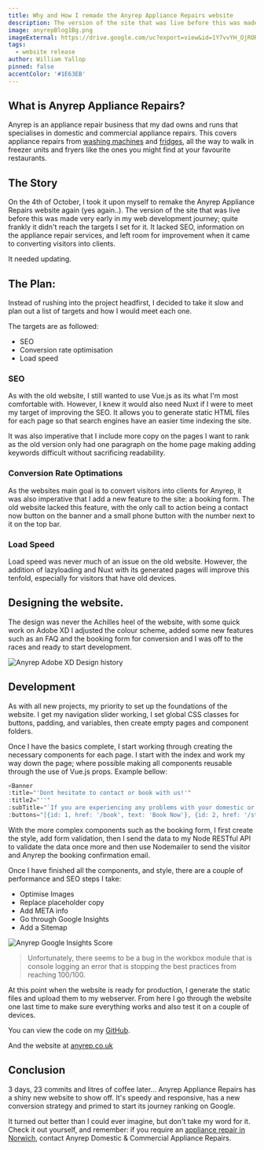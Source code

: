 ```yaml
---
title: Why and How I remade the Anyrep Appliance Repairs website
description: The version of the site that was live before this was made very early in my web development journey; quite frankly it didn't reach the targets I set for it.
image: anyrepBlog1Bg.png
imageExternal: https://drive.google.com/uc?export=view&id=1Y7vvYH_OjROR-Ml3JMKhT5Ce3KTRdNds
tags:
  - website release
author: William Yallop
pinned: false
accentColor: '#1E63EB'
---
```


## What is Anyrep Appliance Repairs?
Anyrep is an appliance repair business that my dad owns and runs that specialises in domestic and commercial appliance repairs. This covers appliance repairs from <a href="https://www.anyrep.co.uk/washing-machine-repairs/">washing machines</a> and <a href="https://www.anyrep.co.uk/fridge-and-freezer-repairs/">fridges</a>, all the way to walk in freezer units and fryers like the ones you might find at your favourite restaurants.

## The Story
On the 4th of October, I took it upon myself to remake the Anyrep Appliance Repairs website again (yes again..). The version of the site that was live before this was made very early in my web development journey; quite frankly it didn't reach the targets I set for it. It lacked SEO, information on the appliance repair services, and left room for improvement when it came to converting visitors into clients.

It needed updating.

## The Plan:
Instead of rushing into the project headfirst, I decided to take it slow and plan out a list of targets and how I would meet each one.

The targets are as followed:
- SEO
- Conversion rate optimisation
- Load speed

### SEO
As with the old website, I still wanted to use Vue.js as its what I'm most comfortable with. However, I knew it would also need Nuxt if I were to meet my target of improving the SEO. It allows you to generate static HTML files for each page so that search engines have an easier time indexing the site.

It was also imperative that I include more copy on the pages I want to rank as the old version only had one paragraph on the home page making adding keywords difficult without sacrificing readability. 

### Conversion Rate Optimations
As the websites main goal is to convert visitors into clients for Anyrep, it was also imperative that I add a new feature to the site: a booking form. The old website lacked this feature, with the only call to action being a contact now button on the banner and a small phone button with the number next to it on the top bar.

### Load Speed
Load speed was never much of an issue on the old website. However, the addition of lazyloading and Nuxt with its generated pages will improve this tenfold, especially for visitors that have old devices.

## Designing the website.
The design was never the Achilles heel of the website, with some quick work on Adobe XD I adjusted the colour scheme, added some new features such as an FAQ and the booking form for conversion and I was off to the races and ready to start development.

<img class="blogImg" src="https://drive.google.com/uc?export=view&id=1gWmbjLGJF4KcNY37Z6l-eC_Vq35qOGyT" alt="Anyrep Adobe XD Design history"/>

## Development
As with all new projects, my priority to set up the foundations of the website. I get my navigation slider working, I set global CSS classes for buttons, padding, and variables, then create empty pages and component folders.

Once I have the basics complete, I start working through creating the necessary components for each page. I start with the index and work my way down the page; where possible making all components reusable through the use of Vue.js props. Example bellow:

```javascript
<Banner
:title="'Dont hesitate to contact or book with us!'"
:title2="''"
:subTitle="`If you are experiencing any problems with your domestic or commercial appliances then don't hesitate to contact us today!`"
:buttons="[{id: 1, href: '/book', text: 'Book Now'}, {id: 2, href: '/store', text: 'Store'}]"/>
```

With the more complex components such as the booking form, I first create the style, add form validation, then I send the data to my Node RESTful API to validate the data once more and then use Nodemailer to send the visitor and Anyrep the booking confirmation email.

Once I have finished all the components, and style, there are a couple of performance and SEO steps I take:
- Optimise Images
- Replace placeholder copy
- Add META info
- Go through Google Insights 
- Add a Sitemap

<img class="blogImg" src="https://drive.google.com/uc?export=view&id=13xVQgk0tBu3TJVsYWNn_g7TDDdL968oi" alt="Anyrep Google Insights Score"/>

> Unfortunately, there seems to be a bug in the workbox module that is console logging an error that is stopping the best practices from reaching 100/100.

At this point when the website is ready for production, I generate the static files and upload them to my webserver. From here I go through the website one last time to make sure everything works and also test it on a couple of devices.

You can view the code on my <a href="https://github.com/WillYallop/anyrep">GitHub</a>.

And the website at <a href="https://www.anyrep.co.uk/">anyrep.co.uk</a>

## Conclusion
3 days, 23 commits and litres of coffee later... Anyrep Appliance Repairs has a shiny new website to show off. It's speedy and responsive, has a new conversion strategy and primed to start its journey ranking on Google. 

It turned out better than I could ever imagine, but don't take my word for it. Check it out yourself, and remember: if you require an <a href="https://www.anyrep.co.uk/">appliance repair in Norwich</a>, contact Anyrep Domestic & Commercial Appliance Repairs.
